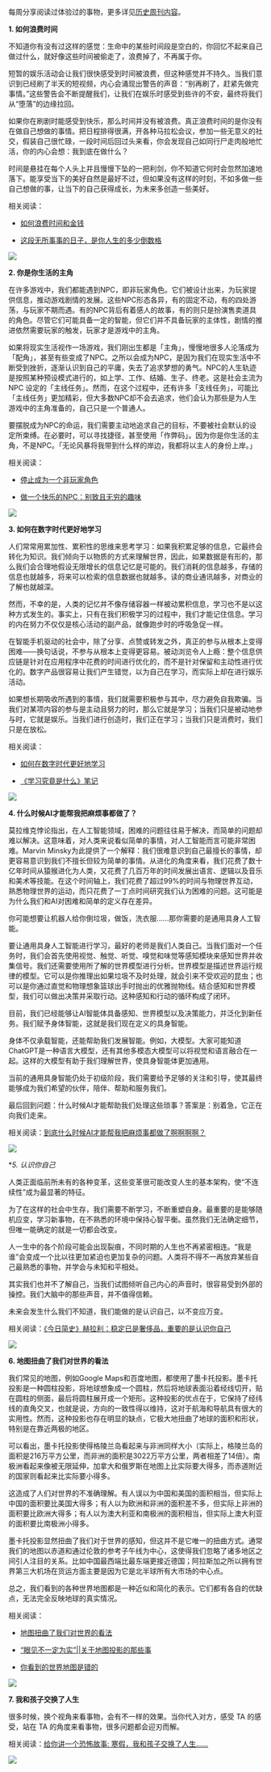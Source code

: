 每周分享阅读过体验过的事物，更多详见[历史周刊内容](https://mp.weixin.qq.com/mp/appmsgalbum?__biz=MzIxNzI1OTMzMg==&action=getalbum&album_id=3088144283867512833)。


**1. 如何浪费时间**

不知道你有没有过这样的感觉：生命中的某些时间段是空白的，你回忆不起来自己做过什么，就好像这些时间被偷走了，浪费掉了，不再属于你。

短暂的娱乐活动会让我们很快感受到时间被浪费，但这种感觉并不持久。当我们意识到已经刷了半天的短视频，内心会涌现出警告的声音：“别再刷了，赶紧先做完事情。”这些警告会不断提醒我们，让我们在娱乐时感受到些许的不安，最终将我们从“堕落”的边缘拉回。

如果你在刷剧时能感受到快乐，那么时间并没有被浪费。真正浪费时间的是你没有在做自己想做的事情。把日程排得很满，开各种马拉松会议，参加一些无意义的社交，假装自己很忙碌，一段时间后回过头来看，你会发现自己如同行尸走肉般地忙活，你的内心会想：我到底在做什么？

时间是悬挂在每个人头上并且慢慢下坠的一把利剑，你不知道它何时会忽然加速地落下。能享受当下的美好自然是最好不过，但如果没有这样的时刻，不如多做一些自己想做的事，让当下的自己获得成长，为未来多创造一些美好。

相关阅读：

- [如何浪费时间和金钱](https://mp.weixin.qq.com/s/fyK0gp8rcaDnOJqfSAJFrw) 

- [这段无所事事的日子，是你人生的多少倒数格](https://mp.weixin.qq.com/s/c8QF2-g2dEq2mZPCTiskJQ)

![](i/58a4406a-a3f6-47e7-b4bf-e415129d6144.jpg)

**2. 你是你生活的主角**

在许多游戏中，我们都能遇到NPC，即非玩家角色。它们被设计出来，为玩家提供信息，推动游戏剧情的发展。这些NPC形态各异，有的固定不动，有的四处游荡，与玩家不期而遇。有的NPC背后有着感人的故事，有的则只是扮演售卖道具的角色。尽管它们可能具备一定的智能，但它们并不具备玩家的主体性，剧情的推进依然需要玩家的触发，玩家才是游戏中的主角。

如果将现实生活视作一场游戏，我们刚出生都是「主角」，慢慢地很多人沦落成为「配角」，甚至有些变成了NPC。之所以会成为NPC，是因为我们在现实生活中不断受到挫折，逐渐认识到自己的平庸，失去了追求梦想的勇气。NPC的人生轨迹是按照某种预设模式进行的，如上学、工作、结婚、生子、终老。这是社会主流为NPC 设定的「主线任务」。然而，在这个过程中，还有许多「支线任务」，可能比「主线任务」更加精彩，但大多数NPC却不会去追求，他们会认为那些是为人生游戏中的主角准备的，自己只是一个普通人。

要摆脱成为NPC的命运，我们需要主动地追求自己的目标，不要被社会默认的设定所束缚。在必要时，可以寻找捷径，甚至使用「作弊码」。因为你是你生活的主角，不是NPC。「无论风暴将我带到什么样的岸边，我都将以主人的身份上岸。」

相关阅读：

- [停止成为一个非玩家角色](https://www.feishu.cn/docx/AEN0domP5oW7ctxa2Fic8qRVn7g)

- [做一个快乐的NPC：别致且无穷的趣味](https://mp.weixin.qq.com/s/RJFTT0vWRg-EXkciY77vLA)

![](i/a80466a4-a888-43d4-a58f-80495e779254.jpg)


**3. 如何在数字时代更好地学习**

人们常常用累加性、累积性的思维来思考学习：如果我积累足够的信息，它最终会转化为知识。我们倾向于以物质的方式来理解世界，因此，如果数据是有形的，那么我们会合理地假设无限增长的信息记忆是可能的。我们消耗的信息越多，存储的信息也就越多，将来可以检索的信息数据也就越多。读的商业通讯越多，对商业的了解也就越深。

然而，不幸的是，人类的记忆并不像存储容器一样被动累积信息，学习也不是以这种方式发生的。事实上，只有在我们积极学习的过程中，我们才能记住信息。学习的内在努力不仅仅是核心活动的副产品，就像跑步时的呼吸急促一样。

在智能手机驱动的社会中，除了分享、点赞或转发之外，真正的参与从根本上变得困难——换句话说，不参与从根本上变得更容易。被动浏览令人上瘾：整个信息供应链是针对在应用程序中花费的时间进行优化的，而不是针对保留和主动性进行优化的。数字产品很容易让我们产生错觉，以为自己在学习，而实际上却在进行娱乐活动。

如果想长期吸收所遇到的事情，我们就需要积极参与其中，尽力避免自我欺骗。当我们对某项内容的参与是主动且努力的时，那么它就是学习；当我们只是被动地参与时，它就是娱乐。当我们进行创造时，我们正在学习；当我们只是消费时，我们只是在放松。

相关阅读： 

- [如何在数字时代更好地学习](https://www.feishu.cn/docx/KvxOdKeiIoG7aqxIjSxceL2wnVi)

- [《学习究竟是什么》笔记](https://sspai.com/post/65000)

![](i/578b2f66-3b4b-44f7-b6be-124c4edebb5e.jpg)


**4. 什么时候AI才能帮我把麻烦事都做了？**

莫拉维克悖论指出，在人工智能领域，困难的问题往往易于解决，而简单的问题却难以解决。这意味着，对人类来说看似简单的事情，对人工智能而言可能非常困难。Marvin Minsky为此提供了一个解释：我们很难意识到自己最擅长的事情，却更容易意识到我们不擅长但较为简单的事情。从进化的角度来看，我们花费了数十亿年时间从猿猴进化为人类，又花费了几百万年的时间发展出语言、逻辑以及音乐和美术等技能。在这个时间轴上，我们花费了超过99%的时间与物理世界互动，熟悉物理世界的运动，而只花费了一丁点时间研究我们认为困难的问题。这可能是为什么我们和AI对困难和简单的定义存在差异。

你可能想要让机器人给你倒垃圾，做饭，洗衣服......那你需要的是通用具身人工智能。

要让通用具身人工智能进行学习，最好的老师是我们人类自己。当我们面对一个任务时，我们会首先使用视觉、触觉、听觉、嗅觉和味觉等感知模块来感知世界并收集信号。我们还需要使用所了解的世界模型进行分析。世界模型是描述世界运行规律的模型。它可以是你推理出如果垃圾不及时处理，就会引来不受欢迎的昆虫；也可以是你通过直觉和物理想象篮球出手时抛出的优雅抛物线。结合感知和世界模型，我们可以做出决策并采取行动。这种感知和行动的循环构成了闭环。

目前，我们已经能够让AI智能体具备感知、世界模型以及决策能力，并泛化到新任务。我们赋予身体智能，这就是我们现在定义的具身智能。

身体不仅承载智能，还能帮助我们发展智能。例如，大模型。大家可能知道ChatGPT是一种语言大模型，还有其他多模态大模型可以将视觉和语言融合在一起。这样的大模型有助于我们理解世界，使具身智能体更加通用。

当前的通用具身智能仍处于初级阶段，我们需要给予足够的关注和引导，使其最终能够成为我们希望的伙伴，陪伴、帮助和服务我们。

最后回到问题：什么时候AI才能帮助我们处理这些琐事？答案是：别着急，它正在向我们走来。

相关阅读：[到底什么时候AI才能帮我把麻烦事都做了啊啊啊啊？](https://mp.weixin.qq.com/s/DmHHn8pfrNIqgsoiBzLvfQ)

![](i/8aa6b1fc-c1a2-4bb3-8e8f-5dab0b1de26f.jpg)

**5. 认识你自己*

人类正面临前所未有的各种变革，这些变革很可能改变人生的基本架构，使“不连续性”成为最显著的特征。

为了在这样的社会中生存，我们需要不断学习，不断重塑自身。最重要的是能够随机应变，学习新事物，在不熟悉的环境中保持心智平衡。虽然我们无法确定细节，但唯一能确定的就是一切都会改变。

人一生中的各个阶段可能会出现裂痕，不同时期的人生也不再紧密相连。“我是谁”会变成一个比以往更加紧迫也更加复杂的问题。人类将不得不一再放弃某些自己最熟悉的事物，并学会与未知和平相处。

其实我们也并不了解自己，当我们试图倾听自己内心的声音时，很容易受到外部的操控。我们大脑中的那些声音，并不值得信赖。

未来会发生什么我们不知道，我们能做的是认识自己，以不变应万变。

相关阅读：[《今日简史》赫拉利：稳定已是奢侈品，重要的是认识你自己](https://mp.weixin.qq.com/s/w7mc9EV0B91lvL5GqpMSjg)

![](i/0f056b7f-d45a-43ca-9ab7-da3ff2dcd066.jpg)

**6. 地图扭曲了我们对世界的看法**

我们常见的地图，例如Google Maps和百度地图，都使用了墨卡托投影。墨卡托投影是一种圆柱投影，将地球想象成一个圆柱，然后将地球表面沿着经线切开，贴在圆柱的侧面，最后将圆柱展开成一个矩形。这种投影的优点在于，它保持了经纬线的直角交叉，也就是说，方向的一致性得以维持，这对于航海和导航具有很大的实用性。然而，这种投影也存在明显的缺点，它极大地扭曲了地球的面积和形状，特别是在靠近两极的地区。

可以看出，墨卡托投影使得格陵兰岛看起来与非洲同样大小（实际上，格陵兰岛的面积是216万平方公里，而非洲的面积是3022万平方公里，两者相差了14倍）。南极洲看起来像被无限延伸，加拿大和俄罗斯在地图上比实际要大得多，而赤道附近的国家则看起来比实际要小得多。

这造成了人们对世界的不准确理解。有人误以为中国和美国的面积相当，但实际上中国的面积要比美国大得多；有人以为欧洲和非洲的面积差不多，但实际上非洲的面积要比欧洲大得多；有人以为澳大利亚和南极洲的面积相当，但实际上澳大利亚的面积要比南极洲小得多。

墨卡托投影显然扭曲了我们对于世界的感知，但这并不是它唯一的扭曲方式。通常我们的地图以赤道和通过伦敦的参考子午线为中心，这使得我们忽略了诸多地区之间引人注目的关系。比如中国最西端比最东端更接近德国；阿拉斯加之所以拥有世界第三大机场在货运方面主要是因为它是北半球所有大市场的中心点。

总之，我们看到的各种世界地图都是一种近似和简化的表示。它们都有各自的优缺点，无法完全反映地球的真实情况。

相关阅读：

- [地图扭曲了我们对世界的看法](https://www.feishu.cn/docx/DWOCdPWZqod9Fix5adrccEY1nCe)

- [“眼见不一定为实”||关于地图投影的那些事](https://mp.weixin.qq.com/s/egLHjhd-aNKdIP435kJ9MQ)

-  [你看到的世界地图是错的](https://mp.weixin.qq.com/s/Og_g7nHDklO0owvugJpSWg)

![](i/a267f985-1a1f-4b78-98c3-5ea103619921.jpg)

**7. 我和孩子交换了人生**

很多时候，换个视角来看事物，会有不一样的效果。当你代入对方，感受 TA 的感受，站在 TA 的角度来看事物，很多问题都会迎刃而解。

相关阅读：[给你讲一个恐怖故事: 寒假，我和孩子交换了人生……](https://mp.weixin.qq.com/s/NwvJlBNuuIocbU1k0dko1g)

![](i/003e20ce-0ee9-4ace-a58d-d92cbae2b626.jpg)
